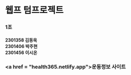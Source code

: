 # 웹프 텀프로젝트
### 1조
#### 2301358 김동욱<br>2301406 박주현<br>2301456 이시온

### <a href = "health365.netlify.app">운동정보 사이트</a>
